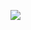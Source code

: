 ![](https://camo.githubusercontent.com/d56992901f7ab5ae16a297c872bc0a83e34754e4/68747470733a2f2f6c68332e676f6f676c6575736572636f6e74656e742e636f6d2f3741714f6d497737775f6668484a4e54723278436f346639544f6e465568434e7a7450455049357246513d773638302d683334352d6e6f)
